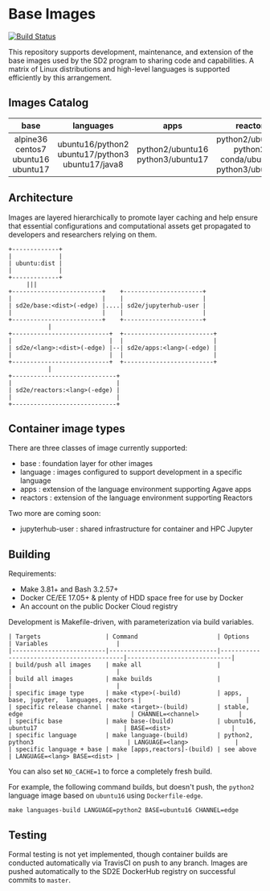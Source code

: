 # Base Images

[![Build Status](https://travis-ci.org/SD2E/base-images.svg?branch=master)](https://travis-ci.org/SD2E/base-images)

This repository supports development, maintenance, and extension of the base
images used by the SD2 program to sharing code and capabilities. A matrix of
Linux distributions and high-level languages is supported efficiently by
this arrangement.

## Images Catalog

|                base                |                     languages                    |                apps               |                         reactors                         |
|:----------------------------------:|:------------------------------------------------:|:---------------------------------:|:--------------------------------------------------------:|
| alpine36 centos7 ubuntu16 ubuntu17 | ubuntu16/python2 ubuntu17/python3 ubuntu17/java8 | python2/ubuntu16 python3/ubuntu17 | python2/ubuntu16 python2-conda/ubuntu16 python3/ubuntu17 |

## Architecture

Images are layered hierarchically to promote layer caching and help ensure
that essential configurations and computational assets get propagated
to developers and researchers relying on them.

```
+-------------+
|             |
| ubuntu:dist |
|             |
+-------------+
     |||
+-------------------------+    +----------------------+
|                         |    |                      |
| sd2e/base:<dist>(-edge) |....| sd2e/jupyterhub-user |
|                         |    |                      |
+-------------------------+    +----------------------+
           |
+---------------------------+  +-------------------------+
|                           |  |                         |
| sd2e/<lang>:<dist>(-edge) |--| sd2e/apps:<lang>(-edge) |
|                           |  |                         |
+---------------------------+  +-------------------------+
           |
+-----------------------------+
|                             |
| sd2e/reactors:<lang>(-edge) |
|                             |
+-----------------------------+
```

## Container image types

There are three classes of image currently supported:

* base : foundation layer for other images
* language : images configured to support development in a specific language
* apps : extension of the language environment supporting Agave apps
* reactors : extension of the language environment supporting Reactors

Two more are coming soon:
* jupyterhub-user : shared infrastructure for container and HPC Jupyter

## Building

Requirements:
* Make 3.81+ and Bash 3.2.57+
* Docker CE/EE 17.05+ & plenty of HDD space free for use by Docker
* An account on the public Docker Cloud registry

Development is Makefile-driven, with parameterization via build variables.

```
| Targets                  | Command                      | Options                                   | Variables                   |
|--------------------------|------------------------------|-------------------------------------------|-----------------------------|
| build/push all images    | make all                     |                                           |                             |
| build all images         | make builds                  |                                           |                             |
| specific image type      | make <type>(-build)          | apps, base, jupyter,  languages, reactors |                             |
| specific release channel | make <target>-(build)        | stable, edge                              | CHANNEL=<channel>           |
| specific base            | make base-(build)            | ubuntu16, ubuntu17                        | BASE=<dist>                 |
| specific language        | make language-(build)        | python2, python3                          | LANGUAGE=<lang>             |
| specific language + base | make [apps,reactors]-(build) | see above                                 | LANGUAGE=<lang> BASE=<dist> |
```

You can also set `NO_CACHE=1` to force a completely fresh build.

For example, the following command builds, but doesn't push, the `python2`
language image based on `ubuntu16` using `Dockerfile-edge`.

```shell
make languages-build LANGUAGE=python2 BASE=ubuntu16 CHANNEL=edge
```

## Testing

Formal testing is not yet implemented, though container builds are conducted
automatically via TravisCI on push to any branch. Images are pushed automatically
to the SD2E DockerHub registry on successful commits to `master`.

